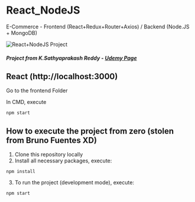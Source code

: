 # React_NodeJS
 
E-Commerce - Frontend (React+Redux+Router+Axios) / Backend (Node.JS + MongoDB)

![React+NodeJS Project](https://i.ibb.co/yXKBYHJ/2022-12-18-20-49-00-React-App.png)

##### Project from K.Sathyaprakash Reddy - [Udemy Page](https://www.udemy.com/course/mern-stack-ecommerce-app-reactreduxnodeexpressmongo-db/)

## React (http://localhost:3000)
 
Go to the frontend Folder
 
In CMD, execute

```
npm start
```
 
## How to execute the project from zero (stolen from Bruno Fuentes XD)

1. Clone this repository locally
2. Install all necessary packages, execute:

```
npm install
```

3. To run the project (development mode), execute:

```
npm start
